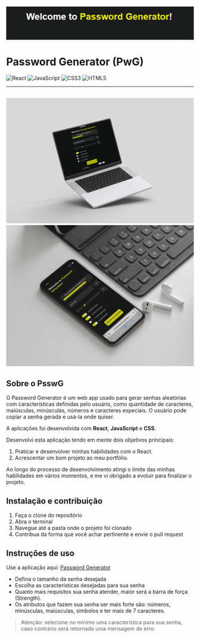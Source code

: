 ![alt text](./src/header.png)

# Password Generator (PwG)
![React](https://img.shields.io/badge/react-%2320232a.svg?style=for-the-badge&logo=react&logoColor=%2361DAFB)
![JavaScript](https://img.shields.io/badge/javascript-%23323330.svg?style=for-the-badge&logo=javascript&logoColor=%23F7DF1E)
![CSS3](https://img.shields.io/badge/css3-%231572B6.svg?style=for-the-badge&logo=css3&logoColor=white)
	![HTML5](https://img.shields.io/badge/html5-%23E34F26.svg?style=for-the-badge&logo=html5&logoColor=white)

---
![Mockup-desktop](./src/Mockup%20App%20Pedro%20MacBook.jpg)
![Mockup-smartphone](./src/Mockup%20JPG%20App%20Pedro%20Celular.jpg)
---

## Sobre o PsswG
O Password Generator é um web app usado para gerar senhas aleatórias com características definidas pelo usuário, como quantidade de caracteres, maiúsculas, minúsculas, números e caracteres especiais.
O usuário pode copiar a senha gerada e usá-la onde quiser.

A aplicações foi desenvolvida com **React**, **JavaScript** e **CSS**.

Desenvolvi esta aplicação tendo em mente dois objetivos principais: 

1.  Praticar e desenvolver minhas habilidades com o React.
2. Acrescentar um bom projeto ao meu portfólio.

Ao longo do processo de desenvolvimento atingi o limite das minhas habilidades em vários momentos, e me vi obrigado a evoluir para finalizar o projeto.

## Instalação e contribuição

1. Faça o clone do repositório
2. Abra o terminal
3. Navegue até a pasta onde o projeto foi clonado
4. Contribua da forma que você achar pertinente e envie o pull request

## Instruções de uso
Use a aplicação aqui: [Password Generator](https://pedrohammes.github.io/Password-Generator/)
* Defina o tamanho da senha desejada
* Escolha as características desejadas para sua senha
* Quanto mais requisitos sua senha atender, maior será a barra de força (Strength).
* Os atributos que fazem sua senha ser mais forte são: números, minúsculas, maiúsculas, símbolos e ter mais de 7 caracteres.

> Atenção: selecione no mínimo uma característica para sua senha, caso contrário será retornada uma mensagem de erro.